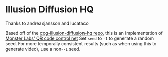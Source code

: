 # Illusion Diffusion HQ

Thanks to andreasjansson and lucataco

Based off of the [cog-illusion-diffusion-hq repo](https://github.com/lucataco/cog-illusion-diffusion-hq), this is an implementation of [Monster Labs' QR code control net](https://huggingface.co/monster-labs/control_v1p_sd15_qrcode_monster)
Set `seed` to `-1` to generate a random seed. For more temporally consistent results (such as when using this to generate video), use a non-`-1` seed.

